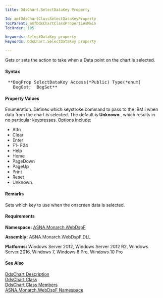 ```yaml
---
title: DdsChart.SelectDataKey Property

Id: amfDdsChartClassSelectDataKeyProperty
TocParent: amfDdsChartClassPropertiesMain
TocOrder: 105

keywords: SelectDataKey property
keywords: DdsChart.SelectDataKey property

---
```


Gets or sets the action to take when a Data point on the chart is selected.

#### Syntax
<pre class="prettyprint"> **BegProp SelectDataKey Access(*Public) Type(*enum)
   BegGet;  BegSet** </pre>

#### Property Values
Enumeration. Defines which keystroke command to pass to the IBM i when data from the chart is selected. The default is **Unknown** , which results in no particular keypresses. Options include:
- Attn
- Clear
- Enter
- F1- F24
- Help
- Home
- PageDown
- PageUp
- Print
- Reset
- Unknown.

#### Remarks
Sets which key to use when the onscreen data is selected.

#### Requirements
**Namespace:** [ASNA.Monarch.WebDspF](amfWebDspFNamespace.html)

**Assembly:** ASNA.Monarch.WebDspF.DLL

**Platforms:** Windows Server 2012, Windows Server 2012 R2, Windows Server 2016, Windows 7, Windows 8 Pro, Windows 10 Pro

#### See Also
[DdsChart Description](amfUnderstandingCharts.html)<br /> [ DdsChart Class](amfDdsChartClass.html) <br /> [ DdsChart Class Members](amfDdsChartClassMembers.html) <br /> [ ASNA.Monarch.WebDspF Namespace](amfWebDspFNamespace.html) 
